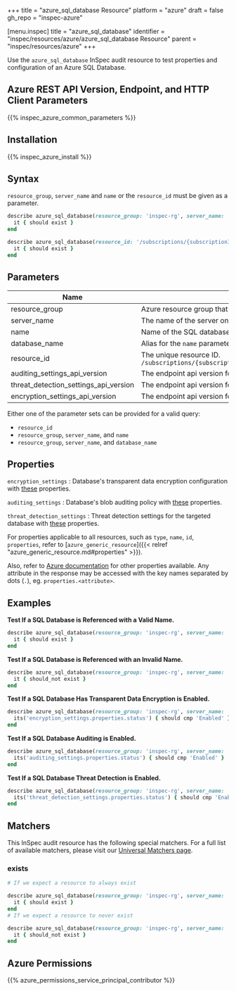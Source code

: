 +++
title = "azure_sql_database Resource"
platform = "azure"
draft = false
gh_repo = "inspec-azure"

[menu.inspec]
title = "azure_sql_database"
identifier = "inspec/resources/azure/azure_sql_database Resource"
parent = "inspec/resources/azure"
+++

Use the `azure_sql_database` InSpec audit resource to test properties and configuration of an Azure SQL Database.

## Azure REST API Version, Endpoint, and HTTP Client Parameters

{{% inspec_azure_common_parameters %}}

## Installation

{{% inspec_azure_install %}}

## Syntax

`resource_group`, `server_name` and `name` or the `resource_id` must be given as a parameter.
```ruby
describe azure_sql_database(resource_group: 'inspec-rg', server_name: 'customer_server', name: 'order-db') do
  it { should exist }
end
```
```ruby
describe azure_sql_database(resource_id: '/subscriptions/{subscriptionId}/resourceGroups/{resourceGroupName}/providers/Microsoft.Sql/servers/{serverName}/databases/{databaseName}') do
  it { should exist }
end
```

## Parameters

| Name                                  | Description                                                                       |
|---------------------------------------|-----------------------------------------------------------------------------------|
| resource_group                        | Azure resource group that the targeted resource resides in. `MyResourceGroup`     |
| server_name                           | The name of the server on which the database resides. `serverName`.               |
| name                                  | Name of the SQL database to test. `MyDatabase`                                    |
| database_name                         | Alias for the `name` parameter.                                                   |
| resource_id                           | The unique resource ID. `/subscriptions/{subscriptionId}/resourceGroups/{resourceGroupName}/providers/Microsoft.Sql/servers/{serverName}/databases/{databaseName}` |
| auditing_settings_api_version         | The endpoint api version for the `auditing_settings` property. The latest version will be used unless provided. |
| threat_detection_settings_api_version | The endpoint api version for the `threat_detection_settings` property. The latest version will be used unless provided. |
| encryption_settings_api_version       | The endpoint api version for the `encryption_settings` property. The latest version will be used unless provided. |

Either one of the parameter sets can be provided for a valid query:
- `resource_id`
- `resource_group`, `server_name`, and `name`
- `resource_group`, `server_name`, and `database_name`

## Properties

`encryption_settings`
: Database's transparent data encryption configuration with [these](https://docs.microsoft.com/en-us/rest/api/sql/transparentdataencryptions/get#transparentdataencryption) properties.

`auditing_settings`
: Database's blob auditing policy with [these](https://docs.microsoft.com/en-us/rest/api/sql/database%20auditing%20settings/get#databaseblobauditingpolicy) properties.

`threat_detection_settings`
: Threat detection settings for the targeted database with [these](https://docs.microsoft.com/en-us/rest/api/sql/databasethreatdetectionpolicies/get#databasesecurityalertpolicy) properties.

For properties applicable to all resources, such as `type`, `name`, `id`, `properties`, refer to [`azure_generic_resource`]({{< relref "azure_generic_resource.md#properties" >}}).

Also, refer to [Azure documentation](https://docs.microsoft.com/en-us/rest/api/sql/databases/get#database) for other properties available. 
Any attribute in the response may be accessed with the key names separated by dots (`.`), eg. `properties.<attribute>`.

## Examples

**Test If a SQL Database is Referenced with a Valid Name.**

```ruby
describe azure_sql_database(resource_group: 'inspec-rg', server_name: 'customer_server', name: 'order-db') do
  it { should exist }
end
```
**Test If a SQL Database is Referenced with an Invalid Name.**

```ruby
describe azure_sql_database(resource_group: 'inspec-rg', server_name: 'customer_server', name: 'order-db') do
  it { should_not exist }
end
```    
**Test If a SQL Database Has Transparent Data Encryption is Enabled.**

```ruby
describe azure_sql_database(resource_group: 'inspec-rg', server_name: 'customer_server', name: 'order-db') do
  its('encryption_settings.properties.status') { should cmp 'Enabled' }
end
```  
**Test If a SQL Database Auditing is Enabled.**

```ruby
describe azure_sql_database(resource_group: 'inspec-rg', server_name: 'customer_server', name: 'order-db') do
  its('auditing_settings.properties.status') { should cmp 'Enabled' }
end
```   
**Test If a SQL Database Threat Detection is Enabled.**

```ruby
describe azure_sql_database(resource_group: 'inspec-rg', server_name: 'customer_server', name: 'order-db') do
  its('threat_detection_settings.properties.status') { should cmp 'Enabled' }
end
``` 

## Matchers

This InSpec audit resource has the following special matchers. For a full list of available matchers, please visit our [Universal Matchers page](https://www.inspec.io/docs/reference/matchers/).

### exists

```ruby
# If we expect a resource to always exist

describe azure_sql_database(resource_group: 'inspec-rg', server_name: 'customer_server', name: 'order-db') do
  it { should exist }
end
# If we expect a resource to never exist

describe azure_sql_database(resource_group: 'inspec-rg', server_name: 'customer_server', name: 'order-db') do
  it { should_not exist }
end
```

## Azure Permissions

{{% azure_permissions_service_principal_contributor %}}
